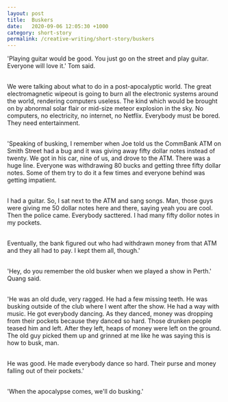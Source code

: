 ```yaml
---
layout: post
title:  Buskers
date:   2020-09-06 12:05:30 +1000
category: short-story
permalink: /creative-writing/short-story/buskers
---
```


'Playing guitar would be good. You just go on the street and play guitar. Everyone will love it.' Tom said.
<br /><br />

We were talking about what to do in a post-apocalyptic world. The great electromagnetic wipeout is going to burn all the electronic systems around the world, rendering computers useless. The kind which would be brought on by abnormal solar flair or mid-size meteor explosion in the sky. No computers, no electricity, no internet, no Netflix. Everybody must be bored. They need entertainment.
<br /><br />

'Speaking of busking, I remember when Joe told us the CommBank ATM on Smith Street had a bug and it was giving away fifty dollar notes instead of twenty. We got in his car, nine of us, and drove to the ATM. There was a huge line. Everyone was withdrawing 80 bucks and getting three fifty dollar notes. Some of them try to do it a few times and everyone behind was getting impatient.
<br /><br />

I had a guitar. So, I sat next to the ATM and sang songs. Man, those guys were giving me 50 dollar notes here and there, saying yeah you are cool. Then the police came. Everybody sacttered. I had many fifty dollor notes in my pockets. 
<br /><br />

Eventually, the bank figured out who had withdrawn money from that ATM and they all had to pay. I kept them all, though.'
<br /><br />

'Hey, do you remember the old busker when we played a show in Perth.' Quang said.
<br /><br />

'He was an old dude, very ragged. He had a few missing teeth. He was busking outside of the club where I went after the show. He had a way with music. He got everybody dancing. As they danced, money was dropping from their pockets because they danced so hard. Those drunken people teased him and left. After they left, heaps of money were left on the ground. The old guy picked them up and grinned at me like he was saying this is how to busk, man.
<br /><br />

He was good. He made everybody dance so hard. Their purse and money falling out of their pockets.'
<br /><br />

'When the apocalypse comes, we'll do busking.'
<br /><br />